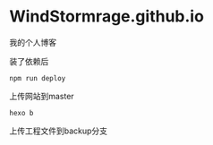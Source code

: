 # WindStormrage.github.io
我的个人博客

装了依赖后
```
npm run deploy
```
上传网站到master

```
hexo b
```
上传工程文件到backup分支
